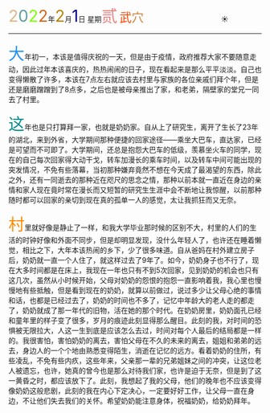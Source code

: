 <font size=6><font color=#DEB887>2</font><font color=#5F9EA0>0</font><font color=7FFF00>2</font><font color=#D2691E>2</font></font>年<font size=6 color=#B8860B>2</font>月<font size=6 color=#00008B>1</font>日 星期<font size=6 color=#F08080>贰</font>
<font size=5><font color=#FF4500>武</font><font color=#CD853F>穴</font></font>&emsp;&emsp;&emsp;&emsp;&emsp;&emsp;&emsp;&emsp;&emsp;&emsp;&emsp;:sunny:

-----

<font size=6 color=#1E90FF>大</font>年初一，本该是值得庆祝的一天，但是由于疫情，政府推荐大家不要随意走动，因此过年本该喜庆的，热热闹闹的日子，现在看起来是那么平平淡淡。自己也变得懒散了许多，本该在7点左右就应该去村里与家族的各位亲戚们拜个年，但是还是磨磨蹭蹭到了8点多，之后也是被母亲推出了家，和老弟，隔壁家的堂兄一同去了村里。

<font size=6 color=#008B8B>这</font>年也是只打算拜一家，也就是奶奶家。自从上了研究生，离开了生长了23年的湖北，来到外省，大学期间那种便捷的回家途径——乘坐大巴车，直达家，已经是可望而不可即了。大学期间，还总是抱怨大巴车的低级，羡慕坐火车的同学，现在的自己每次回家得大动干戈，转车加漫长的乘车时间，以及转车中间可能出现的突发情况，不免有些落幕，当初那种嫌弃竟然不想在今天成了最渴望的东西，除此之外，还有一同逝去的那种近在咫尺的思念之情，那种以前本就一直近在身边的亲情和家人现在竟时常在漫长而又短暂的研究生生涯中会不断地让我惊醒，以前那种随时都可以回家的亲切到现在真的孤单一人的感觉，太让我抓狂而又无奈。

<font size=6 color=#FF8C00>村</font>里就好像是静止了一样，和我大学毕业那时候的区别不大，村里的人们的生活的时钟好像和外面不同步，但是却明显发现，没什么年轻人了，也许还在睡着懒觉，相比之下，大年本该热闹的乡下，少了很多味道。自从爸妈在村外建立房子后，奶奶就一直一个人住了，就这样过去了9年了。如今，奶奶身子也不行了，现在大多时间都是在床上，我现在一年也只有不到5次回家，见到奶奶的机会也只有这几次，虽然从小时候开始，父母对奶奶的怨恨的抱怨一直影响着我，我心里也慢慢地有些抵触，但是看到现在的奶奶，就算以前做过，说过多少让父母心绝的事情和话，也都是已经过去了，奶奶的时间也不多了，记忆中年龄大的老人走的都走了，奶奶就成了那一年代的旧物，活在她的那个时代。在奶奶房里，奶奶面孔已经和童年里的样子变了很多，岁月的痕迹此刻显得那么醒目。此刻的我，对时间的恐惧被无限拉大，人这一生到底是应该怎么去过，时间对每个人最后的结局都是一样的。我很害怕，害怕奶奶的离去，害怕父母在不久的未来的离去，姐姐和弟弟的远去，身边人的一个个地由熟悉变得陌生，消逝在记忆的远方。看着奶奶的住所，有些凌乱，不免有些内疚，这些年来，父亲那一辈的兄弟姐妹之间的冲突，让这位老人被遗忘，也许，她真的曾今也是那么对待我们家，也许是迫于无奈，但是到了这一黄昏之时，都应该放下了。此刻，我想起了我的父母，他们的晚年也不应该变得像奶奶这般悲剧，此刻的我在内心下定决心，一定要好好工作，让父母一直在身边，不让他们失去我们的关怀。希望奶奶能注意身体，祝福奶奶，给奶奶拜年。



